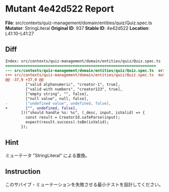 # Mutant 4e42d522 Report

**File**: src/contexts/quiz-management/domain/entities/quiz/Quiz.spec.ts
**Mutator**: StringLiteral
**Original ID**: 937
**Stable ID**: 4e42d522
**Location**: L41:10–L41:27

## Diff

```diff
Index: src/contexts/quiz-management/domain/entities/quiz/Quiz.spec.ts
===================================================================
--- src/contexts/quiz-management/domain/entities/quiz/Quiz.spec.ts	original
+++ src/contexts/quiz-management/domain/entities/quiz/Quiz.spec.ts	mutated #937
@@ -37,9 +37,9 @@
         ["valid alphanumeric", "creator-1", true],
         ["valid with numbers", "creator123", true],
         ["empty string", "", false],
         ["null value", null, false],
-        ["undefined value", undefined, false],
+        ["", undefined, false],
       ])("should handle %s: %s", (_desc, input, isValid) => {
         const result = CreatorId.safeParse(input);
         expect(result.success).toBe(isValid);
       });
```

## Hint

ミューテータ "StringLiteral" による置換。

## Instruction

このサバイブ・ミューテーションを失敗させる最小テストを設計してください。
